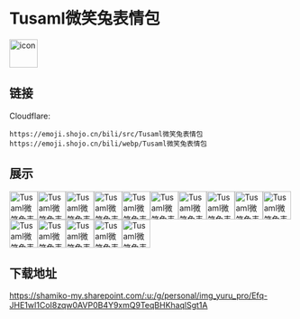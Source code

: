 # Tusaml微笑兔表情包
<img src="https://emoji.shojo.cn/bili/src/Tusaml微笑兔表情包/icon.png" width="50" height="50" alt="icon">

## 链接
Cloudflare:
```
https://emoji.shojo.cn/bili/src/Tusaml微笑兔表情包
https://emoji.shojo.cn/bili/webp/Tusaml微笑兔表情包
```
## 展示
<img src="https://emoji.shojo.cn/bili/src/Tusaml微笑兔表情包/Tusaml微笑兔表情包-吐彩虹.png" width="50" height="50" alt="Tusaml微笑兔表情包-吐彩虹"><img src="https://emoji.shojo.cn/bili/src/Tusaml微笑兔表情包/Tusaml微笑兔表情包-你真好看.png" width="50" height="50" alt="Tusaml微笑兔表情包-你真好看"><img src="https://emoji.shojo.cn/bili/src/Tusaml微笑兔表情包/Tusaml微笑兔表情包-被拿捏.png" width="50" height="50" alt="Tusaml微笑兔表情包-被拿捏"><img src="https://emoji.shojo.cn/bili/src/Tusaml微笑兔表情包/Tusaml微笑兔表情包-真的会谢.png" width="50" height="50" alt="Tusaml微笑兔表情包-真的会谢"><img src="https://emoji.shojo.cn/bili/src/Tusaml微笑兔表情包/Tusaml微笑兔表情包-盯.png" width="50" height="50" alt="Tusaml微笑兔表情包-盯"><img src="https://emoji.shojo.cn/bili/src/Tusaml微笑兔表情包/Tusaml微笑兔表情包-无语.png" width="50" height="50" alt="Tusaml微笑兔表情包-无语"><img src="https://emoji.shojo.cn/bili/src/Tusaml微笑兔表情包/Tusaml微笑兔表情包-骂骂咧咧.png" width="50" height="50" alt="Tusaml微笑兔表情包-骂骂咧咧"><img src="https://emoji.shojo.cn/bili/src/Tusaml微笑兔表情包/Tusaml微笑兔表情包-你真棒.png" width="50" height="50" alt="Tusaml微笑兔表情包-你真棒"><img src="https://emoji.shojo.cn/bili/src/Tusaml微笑兔表情包/Tusaml微笑兔表情包-哒咩.png" width="50" height="50" alt="Tusaml微笑兔表情包-哒咩"><img src="https://emoji.shojo.cn/bili/src/Tusaml微笑兔表情包/Tusaml微笑兔表情包-再玩一下.png" width="50" height="50" alt="Tusaml微笑兔表情包-再玩一下"><img src="https://emoji.shojo.cn/bili/src/Tusaml微笑兔表情包/Tusaml微笑兔表情包-躺.png" width="50" height="50" alt="Tusaml微笑兔表情包-躺"><img src="https://emoji.shojo.cn/bili/src/Tusaml微笑兔表情包/Tusaml微笑兔表情包-你没事吧.png" width="50" height="50" alt="Tusaml微笑兔表情包-你没事吧"><img src="https://emoji.shojo.cn/bili/src/Tusaml微笑兔表情包/Tusaml微笑兔表情包-该吃药了.png" width="50" height="50" alt="Tusaml微笑兔表情包-该吃药了"><img src="https://emoji.shojo.cn/bili/src/Tusaml微笑兔表情包/Tusaml微笑兔表情包-来喽.png" width="50" height="50" alt="Tusaml微笑兔表情包-来喽"><img src="https://emoji.shojo.cn/bili/src/Tusaml微笑兔表情包/Tusaml微笑兔表情包-一颗真心.png" width="50" height="50" alt="Tusaml微笑兔表情包-一颗真心">

## 下载地址

https://shamiko-my.sharepoint.com/:u:/g/personal/img_yuru_pro/Efq-JHE1wI1CoI8zqw0AVP0B4Y9xmQ9TeqBHKhaqlSgt1A